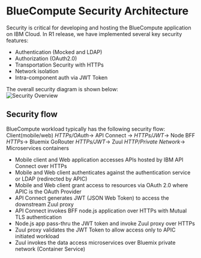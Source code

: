 # BlueCompute Security Architecture

Security is critical for developing and hosting the BlueCompute application on IBM Cloud. In R1 release, we have implemented several key security features:  

- Authentication (Mocked and LDAP)
- Authorization (OAuth2.0)
- Transportation Security with HTTPs
- Network isolation
- Intra-component auth via JWT Token

The overall security diagram is shown below:  
![Security Overview](static/imgs/OmniChannelEndToEnd_security.png?raw=true)  


## Security flow

BlueCompute workload typically has the following security flow:
Client(mobile/web) *HTTPs/OAuth*-> API Connect -> *HTTPs/JWT*->  Node BFF *HTTPs*-> Bluemix GoRouter *HTTPs/JWT*-> Zuul *HTTP/Private Network*-> Microservices containers

- Mobile client and Web application accesses APIs hosted by IBM API Connect over HTTPs
- Mobile and Web client authenticates against the authentication service or LDAP (redirected by APIC)
- Mobile and Web client grant access to resources via OAuth 2.0 where APIC is the OAuth Provider
- API Connect generates JWT (JSON Web Token) to access the downstream Zuul proxy
- API Connect invokes BFF node.js application over HTTPs with Mutual TLS authentication
- Node.js app pass-thru the JWT token and invoke Zuul proxy over HTTPs
- Zuul proxy validates the JWT Token to allow access only to APIC initiated workload
- Zuul invokes the data access microservices over Bluemix private network (Container Service)
